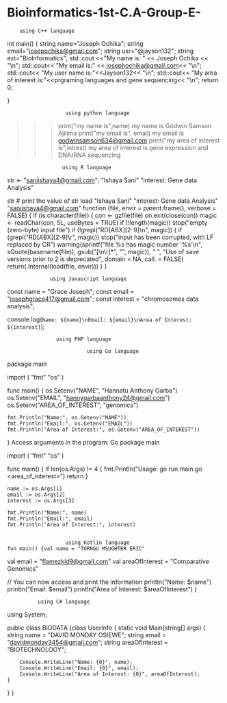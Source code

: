 # Bioinformatics-1st-C.A-Group-E-
        using C++ language
int main() {
    string name="Joseph Ochika";
    	string email="josepochika@gmail.com";
    		string usr="@jayson132";
    			string ext="BioInformatics";
    				std::cout <<"My name is: " << Joseph Ochika << "\n";
    					std::cout<< "My email is:" << josephochika@gmail.com<< "\n";
    						std::cout<< "My user name is:"<<Jayson132<< "\n";
    							std::cout<< "My area of interest is:"<<prgraming languages and gene sequencing<< "\n";
    return 0;
    	
}

                       using python language 

>>> print("my name is",name)
    my name is Godwin Samson Ajilima
>>> print("my email is", email)
      my email is godwinsamson634@gmail.com
>>> print("my area of interest is",intrest)
        my area of interest is gene expression and DNA/RNA sequencing

                      using R language
str <- "saniishaya4@gmail.com";
		"Ishaya Sani"
			"interest: Gene data Analysis"

str # print the value of str
load 
 "Ishaya Sani"
 "interest: Gene data Analysis"
 "saniishaya4@gmail.com"
function (file, envir = parent.frame(), verbose = FALSE) 
{
    if (is.character(file)) {
        con <- gzfile(file)
        on.exit(close(con))
        magic <- readChar(con, 5L, useBytes = TRUE)
        if (!length(magic)) 
            stop("empty (zero-byte) input file")
        if (!grepl("RD[ABX][2-9]\n", magic)) {
            if (grepl("RD[ABX][2-9]\r", magic)) 
                stop("input has been corrupted, with LF replaced by CR")
            warning(sprintf("file %s has magic number '%s'\n", 
                sQuote(basename(file)), gsub("[\n\r]*", "", magic)), 
                "  ", "Use of save versions prior to 2 is deprecated", 
                domain = NA, call. = FALSE)
            return(.Internal(load(file, envir)))
        }
    }
    
                  using Javascript language
const name = "Grace Joseph";
const email = "josephgrace417@gmail.com";
const interest = "chromosomes data analysis";

console.log(`Name: ${name}\nEmail: ${email}\nArea of Interest: ${interest}`);

                    using PHP language
<?php

$name = "Sabo Gad Magawata";
$email = "sabogad80@gmail.com";
$interest = "Biotechnology";

$data = "Name: $name\nEmail: $email\nArea of Interest: $interest\n";

file_put_contents("data.txt", $data);

echo "Information saved to data.txt\n";

?>

<?php

$name = "Sabo Gad Magawata";
$email = "sabogad80@gmail.com";
$interest = "Biotechnology";

echo "Name:\t\t$name\n";
echo "Email:\t\t$email\n";
echo "Area of Interest:\t$interest\n";

?>

                              using Go language
package main

import (
    "fmt"
    "os"
)

func main() {
    os.Setenv("NAME", "Hannatu Anthony Garba")
    os.Setenv("EMAIL", "hannygarbaanthony24@gmail.com")
    os.Setenv("AREA_OF_INTEREST", "genomics")

    fmt.Println("Name:", os.Getenv("NAME"))
    fmt.Println("Email:", os.Getenv("EMAIL"))
    fmt.Println("Area of Interest:", os.Getenv("AREA_OF_INTEREST"))
}
Access arguments in the program:
Go
package main

import (
    "fmt"
    "os"
)

func main() {
    if len(os.Args) != 4 {
        fmt.Println("Usage: go run main.go <name> <email> <area_of_interest>")
        return
    }
    
    name := os.Args[1]
    email := os.Args[2]
    interest := os.Args[3]
    
    fmt.Println("Name:", name)
    fmt.Println("Email:", email)
    fmt.Println("Area of Interest:", interest)


                       using Kotlin language
    fun main() {val name = "TORNGU MSUGHTER ERIC"
val email = "flamezkid9@gmail.com"
val areaOfInterest = "Comparative Genomics"

// You can now access and print the information
println("Name: $name")
println("Email: $email")
println("Area of Interest: $areaOfInterest")
}

              using C# language
using System;

public class BIODATA
{class UserInfo
{
    static void Main(string[] args)
    {
        string name = "DAVID MONDAY OSIEWE";
        string email = "davidmonday3454@gmail.com";
        string areaOfInterest = "BIOTECHNOLOGY";

        Console.WriteLine("Name: {0}", name);
        Console.WriteLine("Email: {0}", email);
        Console.WriteLine("Area of Interest: {0}", areaOfInterest);
    }
}
}
